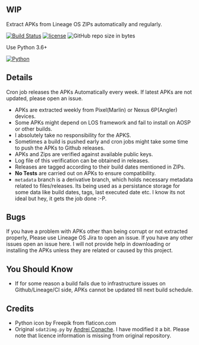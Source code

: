 ## WIP
Extract APKs from Lineage OS ZIPs automatically and regularly.

[![Build Status](https://travis-ci.org/tprasadtp/lineageos-apk-extractor.svg?branch=master)](https://travis-ci.org/tprasadtp/ubuntu-post-install)
[![license](https://img.shields.io/github/license/tprasadtp/lineageos-apk-extractor.svg?style=flat)](https://github.com/tprasadtp/ubuntu-post-install/blob/master/LICENSE)
![GitHub repo size in bytes](https://img.shields.io/github/repo-size/tprasadtp/lineageos-apk-extractor.svg?style=flat)

Use Python 3.6+

[![Python](https://static.prasadt.com/logo64/python.png)](lineageos-apk-extractor)

## Details
Cron job releases the APKs Automatically every week.
If latest APKs are not updated, please open an issue.

- APKs are extracted weekly from Pixel(Marlin) or Nexus 6P(Angler) devices.
- Some APKs might depend on LOS framework and fail to install on AOSP or other builds.
- I absolutely take no responsibility for the APKS.
- Sometimes a build is pushed early and cron jobs might take some time to push the
APKs to Github releases.
- APKs and Zips are verified against available public keys.
- Log file of this verification can be obtained in releases.
- Releases are tagged according to their build dates mentioned in ZIPs.
- **No Tests** are carried out on APKs to ensure compatibility.
- `metadata` branch is a derivative branch, which holds necessary metadata
related to  files/releases. Its being used as a persistance storage for some data
like build  dates, tags, last executed date etc. I know its not ideal but hey, it
gets the job done :-P.

## Bugs

If you have a problem with APKs other than being corrupt or not extracted properly,
Please use Lineage OS Jira to open an issue. If you have any other issues open an
issue here. I will not provide help in downloading or installing the APKs unless
they are related or caused by this project.


## You Should Know

- If for some reason a build fails due to infrastructure issues on Github/Lineage/CI side,
APKs cannot be updated till next build schedule.

## Credits
- Python icon by Freepik from flaticon.com
- Original `sdat2img.py` by [Andrei Conache](https://github.com/xpirt/sdat2img).
I have modified it a bit. Please note that licence information
is missing from original repository.